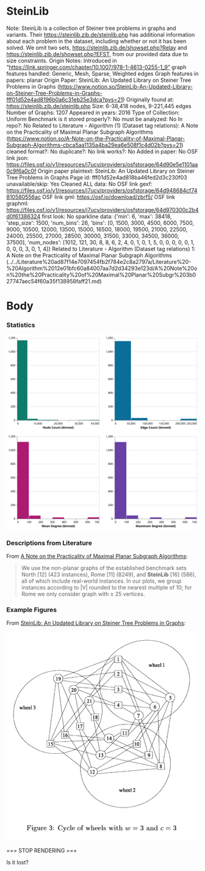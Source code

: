# SteinLib

Note: SteinLib is a collection of Steiner tree problems in graphs and variants. Their https://steinlib.zib.de/steinlib.php has additional information about each problem in the dataset, including whether or not it has been solved. We omit two sets, https://steinlib.zib.de/showset.php?Relay and https://steinlib.zib.de/showset.php?EFST, from our provided data due to size constraints.
Origin Notes: Introduced in “https://link.springer.com/chapter/10.1007/978-1-4613-0255-1_9”
graph features handled: Generic, Mesh, Sparse, Weighted edges
Graph features in papers: planar
Origin Paper: SteinLib: An Updated Library on Steiner Tree Problems in Graphs (https://www.notion.so/SteinLib-An-Updated-Library-on-Steiner-Tree-Problems-in-Graphs-fff01d52e4ad8196b0a6c31eb25e3dca?pvs=21)
Originally found at: https://steinlib.zib.de/steinlib.php
Size: 6-38,418 nodes, 9-221,445 edges
Number of Graphs: 1207
Appeared in years: 2016
Type of Collection: Uniform Benchmark
is it stored properly?: No
must be analyzed: No
In repo?: No
Related to Literature - Algorithm (1) (Dataset tag relations): A Note on the Practicality of Maximal Planar Subgraph Algorithms (https://www.notion.so/A-Note-on-the-Practicality-of-Maximal-Planar-Subgraph-Algorithms-cbca5aa1135a4ba29ea6e508f1c4d02b?pvs=21)
cleaned format?: No
duplicate?: No
link works?: No
Added in paper: No
OSF link json: https://files.osf.io/v1/resources/j7ucv/providers/osfstorage/64d90e5e1101aa0c9f6a0c0f
Origin paper plaintext: SteinLib: An Updated Library on Steiner Tree Problems in Graphs
Page id: fff01d52e4ad818ba46fed2d3c230f03
unavailable/skip: Yes
Cleaned ALL data: No
OSF link gexf: https://files.osf.io/v1/resources/j7ucv/providers/osfstorage/64d948684cf74810580556ac
OSF link gml: https://osf.io/download/zbrf5/
OSF link graphml:  https://files.osf.io/v1/resources/j7ucv/providers/osfstorage/64d970300c2b4d0f61386324
first look: No
sparkline data: {'min': 6, 'max': 38418, 'step_size': 1500, 'num_bins': 26, 'bins': [0, 1500, 3000, 4500, 6000, 7500, 9000, 10500, 12000, 13500, 15000, 16500, 18000, 19500, 21000, 22500, 24000, 25500, 27000, 28500, 30000, 31500, 33000, 34500, 36000, 37500], 'num_nodes': [1012, 121, 30, 8, 8, 6, 2, 4, 0, 1, 0, 1, 5, 0, 0, 0, 0, 0, 1, 0, 0, 0, 3, 0, 1, 4]}
Related to Literature - Algorithm (Dataset tag relations) 1: A Note on the Practicality of Maximal Planar Subgraph Algorithms (../../Literature%20ad87f14e7097454fb2f784e2c8a2797a/Literature%20-%20Algorithm%2012e01bfc60a84007aa7d2d34293e123d/A%20Note%20on%20the%20Practicality%20of%20Maximal%20Planar%20Subgr%203b027747aec54f60a35f138958faff21.md)

# Body

### Statistics

![four_in_one.svg](../../../Benchmark%20datasets%2064e0439269f9497799025562a4087ce1/SteinLib%204b766ffe22de40ecaa9307671862ea96/four_in_one.svg)

### Descriptions from Literature

From [A Note on the Practicality of Maximal Planar Subgraph Algorithms](https://doi.org/10.1007/978-3-319-50106-2_28):

> We use the non-planar graphs of the established benchmark sets North [12] (423 instances), Rome [11] (8249), and **SteinLib** [16] (586), all of which include real-world instances. In our plots, we group instances according to |V| rounded to the nearest multiple of 10; for Rome we only consider graph with ≥ 25 vertices.
> 

### Example Figures

From [SteinLib: An Updated Library on Steiner Tree Problems in Graphs](https://doi.org/10.1007/978-1-4613-0255-1_9):

![Screen Shot 2023-08-09 at 4.09.50 PM.png](../../../Benchmark%20datasets%2064e0439269f9497799025562a4087ce1/SteinLib%204b766ffe22de40ecaa9307671862ea96/Screen_Shot_2023-08-09_at_4.09.50_PM.png)

=== STOP RENDERING ===

Is it lost?